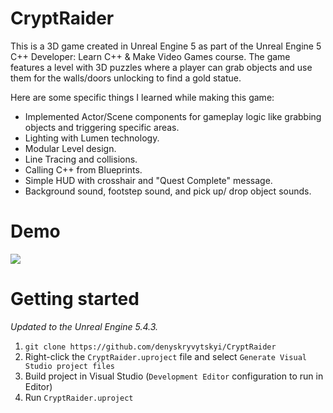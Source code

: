 # CryptRaider

This is a 3D game created in Unreal Engine 5 as part of the Unreal Engine 5 C++ Developer: Learn C++ & Make Video Games course. The game features a level with 3D puzzles where a player can grab objects and use them for the walls/doors unlocking to find a gold statue.

Here are some specific things I learned while making this game:
- Implemented Actor/Scene components for gameplay logic like grabbing objects and triggering specific areas.
- Lighting with Lumen technology.
- Modular Level design.
- Line Tracing and collisions.
- Calling C++ from Blueprints.
- Simple HUD with crosshair and "Quest Complete" message.
- Background sound, footstep sound, and pick up/ drop object sounds.

# Demo
[<img src="Demo/CryptRaiderThumbnail.png">](https://www.youtube.com/watch?v=3m2cW0WxMSg)

# Getting started
*Updated to the Unreal Engine 5.4.3.*
1. `git clone https://github.com/denyskryvytskyi/CryptRaider`
2. Right-click the `CryptRaider.uproject` file and select `Generate Visual Studio project files`
3. Build project in Visual Studio (`Development Editor` configuration to run in Editor)
4. Run `CryptRaider.uproject`
